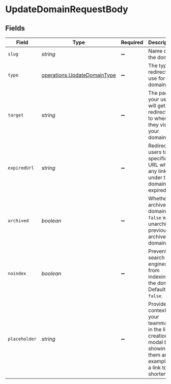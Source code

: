 # UpdateDomainRequestBody


## Fields

| Field                                                                                                              | Type                                                                                                               | Required                                                                                                           | Description                                                                                                        | Example                                                                                                            |
| ------------------------------------------------------------------------------------------------------------------ | ------------------------------------------------------------------------------------------------------------------ | ------------------------------------------------------------------------------------------------------------------ | ------------------------------------------------------------------------------------------------------------------ | ------------------------------------------------------------------------------------------------------------------ |
| `slug`                                                                                                             | *string*                                                                                                           | :heavy_minus_sign:                                                                                                 | Name of the domain.                                                                                                | acme.com                                                                                                           |
| `type`                                                                                                             | [operations.UpdateDomainType](../../models/operations/updatedomaintype.md)                                         | :heavy_minus_sign:                                                                                                 | The type of redirect to use for this domain.                                                                       | redirect                                                                                                           |
| `target`                                                                                                           | *string*                                                                                                           | :heavy_minus_sign:                                                                                                 | The page your users will get redirected to when they visit your domain.                                            | https://acme.com/landing                                                                                           |
| `expiredUrl`                                                                                                       | *string*                                                                                                           | :heavy_minus_sign:                                                                                                 | Redirect users to a specific URL when any link under this domain has expired.                                      | https://acme.com/expired                                                                                           |
| `archived`                                                                                                         | *boolean*                                                                                                          | :heavy_minus_sign:                                                                                                 | Whether to archive this domain. `false` will unarchive a previously archived domain.                               | false                                                                                                              |
| `noindex`                                                                                                          | *boolean*                                                                                                          | :heavy_minus_sign:                                                                                                 | Prevent search engines from indexing the domain. Defaults to `false`.                                              |                                                                                                                    |
| `placeholder`                                                                                                      | *string*                                                                                                           | :heavy_minus_sign:                                                                                                 | Provide context to your teammates in the link creation modal by showing them an example of a link to be shortened. | https://dub.co/help/article/what-is-dub                                                                            |